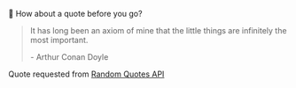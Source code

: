 📣 How about a quote before you go?

> It has long been an axiom of mine that the little things are infinitely the most important.
>
> <p>- Arthur Conan Doyle</p>

Quote requested from [Random Quotes API](https://github.com/lukePeavey/quotable)
